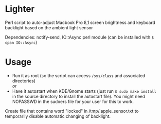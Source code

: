 Lighter
=======

Perl script to auto-adjust Macbook Pro 8,1 screen brightness and keyboard backlight based on the ambient light sensor 

Dependencies: notify-send, IO::Async perl module (can be installed with ```$ cpan IO::Async```)


Usage
=======

* Run it as root (so the script can access ```/sys/class``` and associated directories)  
*or*  
* Have it autostart when KDE/Gnome starts (just run ```$ sudo make install``` in the source directory to install the autostart file).  You might need NOPASSWD in the sudoers file for your user for this to work.

Create file that contains word "locked" in /tmp/.apple_sensor.txt to temporarily disable automatic changing of backlight.
